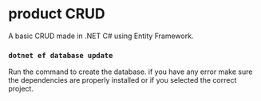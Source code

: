 # product CRUD
A basic CRUD made in .NET C# using Entity Framework.

### `dotnet ef database update`
Run the command to create the database. if you have any error make sure the dependencies are properly installed or if you selected the correct project.
